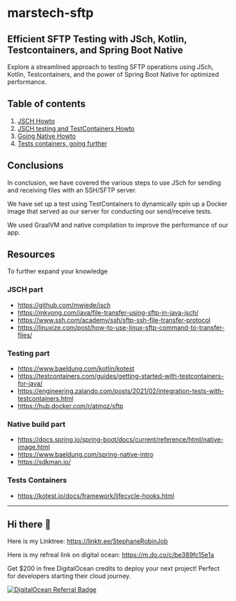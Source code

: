 # marstech-sftp

## Efficient SFTP Testing with JSch, Kotlin, Testcontainers, and Spring Boot Native

Explore a streamlined approach to testing SFTP operations using JSch, Kotlin, Testcontainers,
and the power of Spring Boot Native for optimized performance.

## Table of contents

1. [JSCH Howto](doc/Jsch.md)
2. [JSCH testing and TestContainers Howto](doc/Testing.md)
3. [Going Native Howto](doc/Native.md)
4. [Tests containers, going further](doc/TODO)

## Conclusions

In conclusion, we have covered the various steps to use JSch for sending and receiving files with an SSH/SFTP server.

We have set up a test using TestContainers to dynamically spin up a Docker image that served as our server for
conducting our send/receive tests.

We used GraalVM and native compilation to improve the performance of our app.

## Resources

To further expand your knowledge

### JSCH part

* https://github.com/mwiede/jsch
* https://mkyong.com/java/file-transfer-using-sftp-in-java-jsch/
* https://www.ssh.com/academy/ssh/sftp-ssh-file-transfer-protocol
* https://linuxize.com/post/how-to-use-linux-sftp-command-to-transfer-files/

### Testing part

* https://www.baeldung.com/kotlin/kotest
* https://testcontainers.com/guides/getting-started-with-testcontainers-for-java/
* https://engineering.zalando.com/posts/2021/02/integration-tests-with-testcontainers.html
* https://hub.docker.com/r/atmoz/sftp

### Native build part

* https://docs.spring.io/spring-boot/docs/current/reference/html/native-image.html
* https://www.baeldung.com/spring-native-intro
* https://sdkman.io/

### Tests Containers

* https://kotest.io/docs/framework/lifecycle-hooks.html

---

## Hi there 👋

Here is my Linktree: https://linktr.ee/StephaneRobinJob

Here is my refreal link on digital ocean: https://m.do.co/c/be389fc15e1a

Get $200 in free DigitalOcean credits to deploy your next project! Perfect for developers starting their cloud journey.

[![DigitalOcean Referral Badge](https://web-platforms.sfo2.cdn.digitaloceanspaces.com/WWW/Badge%201.svg)](https://www.digitalocean.com/?refcode=be389fc15e1a&utm_campaign=Referral_Invite&utm_medium=Referral_Program&utm_source=badge)
